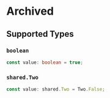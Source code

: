 # Archived


## Supported Types

### `boolean`

```typescript
const value: boolean = true;
```

### `shared.Two`

```typescript
const value: shared.Two = Two.False;
```

